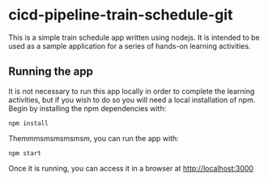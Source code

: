 # cicd-pipeline-train-schedule-git

This is a simple train schedule app written using nodejs. It is intended to be used as a sample application for a series of hands-on learning activities.

## Running the app

It is not necessary to run this app locally in order to complete the learning activities, but if you wish to do so you will need a local installation of npm. Begin by installing the npm dependencies with:

    npm install

Themmmsmsmsmsmsm, you can run the app with:

    npm start

Once it is running, you can access it in a browser at [http://localhost:3000](http://localhost:3000)
